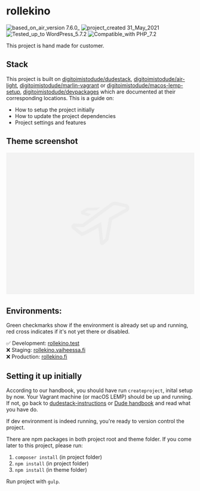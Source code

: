 # rollekino
![based_on_air_version 7.6.0_](https://img.shields.io/badge/based_on_air_version-7.6.0_-brightgreen.svg?style=flat-square) ![project_created 31_May_2021](https://img.shields.io/badge/project_created-31_May_2021-blue.svg?style=flat-square) ![Tested_up_to WordPress_5.7.2](https://img.shields.io/badge/Tested_up_to-WordPress_5.7.2-blue.svg?style=flat-square) ![Compatible_with PHP_7.2](https://img.shields.io/badge/Compatible_with-PHP_7.2-green.svg?style=flat-square)

This project is hand made for customer.
## Stack

This project is built on [digitoimistodude/dudestack](https://github.com/digitoimistodude/dudestack), [digitoimistodude/air-light](https://github.com/digitoimistodude/air-light), [digitoimistodude/marlin-vagrant](https://github.com/digitoimistodude/marlin-vagrant) or [digitoimistodude/macos-lemp-setup](https://github.com/digitoimistodude/macos-lemp-setup), [digitoimistodude/devpackages](https://github.com/digitoimistodude/devpackages) which are documented at their corresponding locations. This is a guide on:

- How to setup the project initially<br>
- How to update the project dependencies<br>
- Project settings and features

## Theme screenshot

![Screenshot](/content/themes/rollekino/screenshot.png?raw=true "Screenshot")

## Environments:

Green checkmarks show if the environment is already set up and running, red cross indicates if it's not yet there or disabled.

✅  Development: [rollekino.test](http://rollekino.test)<br>
❌  Staging: [rollekino.vaiheessa.fi](https://rollekino.vaiheessa.fi)<br>
❌  Production: [rollekino.fi](https://rollekino.fi/)

## Setting it up initially

According to our handbook, you should have run `createproject`, inital setup by now. Your Vagrant machine (or macOS LEMP) should be up and running. If not, go back to [dudestack-instructions](https://github.com/digitoimistodude/dudestack-instructions) or [Dude handbook](https://handbook.dude.fi/wordpress-kehitys/projektin-aloitus) and read what you have do.

If dev environment is indeed running, you're ready to version control the project.

There are npm packages in both project root and theme folder. If you come later to this project, please run:

1. `composer install` (in project folder)
2. `npm install` (in project folder)
2. `npm install` (in theme folder)

Run project with `gulp`.
